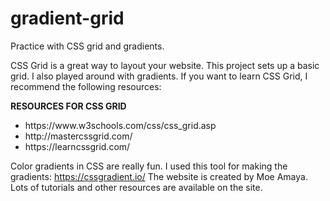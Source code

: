 # gradient-grid
Practice with CSS grid and gradients.

CSS Grid is a great way to layout your website. This project sets up a basic grid. I also played around with gradients. If you want to learn CSS Grid, I recommend the following resources:


<b>RESOURCES FOR CSS GRID</b>
<ul>
  <li>https://www.w3schools.com/css/css_grid.asp</li>
  <li>http://mastercssgrid.com/</li>
  <li>https://learncssgrid.com/</li>
</ul>


Color gradients in CSS are really fun. I used this tool for making the gradients:
https://cssgradient.io/
The website is created by Moe Amaya. Lots of tutorials and other resources are available on the site.
